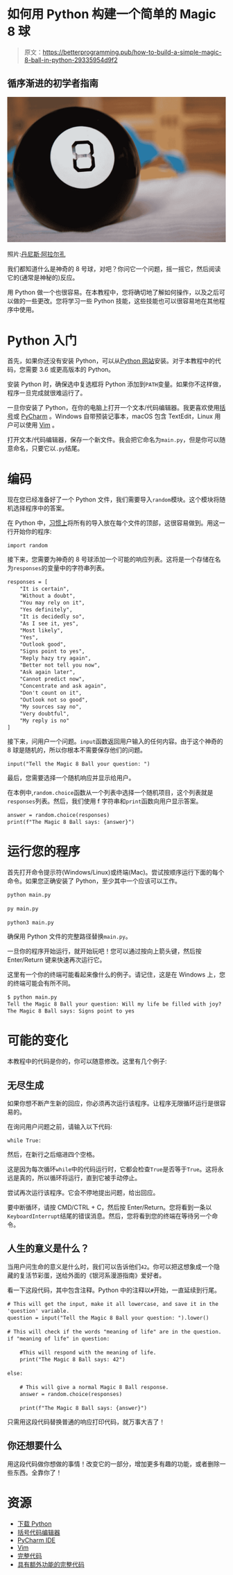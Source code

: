 # 如何用 Python 构建一个简单的 Magic 8 球

> 原文：<https://betterprogramming.pub/how-to-build-a-simple-magic-8-ball-in-python-29335954d9f2>

## 循序渐进的初学者指南

![](img/4dd25f38ad0d9f713b728b12496f8541.png)

照片:[丹尼斯·阿拉尔孔](https://www.flickr.com/photos/dalarcon/4237451273)

我们都知道什么是神奇的 8 号球，对吧？你问它一个问题，摇一摇它，然后阅读它的(通常是神秘的)反应。

用 Python 做一个也很容易。在本教程中，您将确切地了解如何操作，以及之后可以做的一些更改。您将学习一些 Python 技能，这些技能也可以很容易地在其他程序中使用。

# Python 入门

首先，如果你还没有安装 Python，可以从[Python 网站](https://www.python.org/downloads/)安装。对于本教程中的代码，您需要 3.6 或更高版本的 Python。

安装 Python 时，确保选中复选框将 Python 添加到`PATH`变量。如果你不这样做，程序一旦完成就很难运行了。

一旦你安装了 Python，在你的电脑上打开一个文本/代码编辑器。我更喜欢使用[括号](http://brackets.io/)或 [PyCharm](https://www.jetbrains.com/pycharm/) 。Windows 自带预装记事本，macOS 包含 TextEdit，Linux 用户可以使用 [Vim](https://www.vim.org/) 。

打开文本/代码编辑器，保存一个新文件。我会把它命名为`main.py`，但是你可以随意命名，只要它以`.py`结尾。

# 编码

现在您已经准备好了一个 Python 文件，我们需要导入`random`模块。这个模块将随机选择程序中的答案。

在 Python 中，[习惯上](https://www.python.org/dev/peps/pep-0008/#imports)将所有的导入放在每个文件的顶部，这很容易做到。用这一行开始你的程序:

```
import random
```

接下来，您需要为神奇的 8 号球添加一个可能的响应列表。这将是一个存储在名为`responses`的变量中的字符串列表。

```
responses = [
    "It is certain",
    "Without a doubt",
    "You may rely on it",
    "Yes definitely",
    "It is decidedly so",
    "As I see it, yes",
    "Most likely",
    "Yes",
    "Outlook good",
    "Signs point to yes",
    "Reply hazy try again",
    "Better not tell you now",
    "Ask again later",
    "Cannot predict now",
    "Concentrate and ask again",
    "Don't count on it",
    "Outlook not so good",
    "My sources say no",
    "Very doubtful",
    "My reply is no"
]
```

接下来，问用户一个问题。`input`函数返回用户输入的任何内容。由于这个神奇的 8 球是随机的，所以你根本不需要保存他们的问题。

```
input("Tell the Magic 8 Ball your question: ")
```

最后，您需要选择一个随机响应并显示给用户。

在本例中,`random.choice`函数从一个列表中选择一个随机项目，这个列表就是`responses`列表。然后，我们使用 f 字符串和`print`函数向用户显示答案。

```
answer = random.choice(responses)
print(f"The Magic 8 Ball says: {answer}")
```

# 运行您的程序

首先打开命令提示符(Windows/Linux)或终端(Mac)。尝试按顺序运行下面的每个命令。如果您正确安装了 Python，至少其中一个应该可以工作。

```
python main.py

py main.py

python3 main.py
```

确保用 Python 文件的完整路径替换`main.py`。

一旦你的程序开始运行，就开始玩吧！您可以通过按向上箭头键，然后按 Enter/Return 键来快速再次运行它。

这里有一个你的终端可能看起来像什么的例子。请记住，这是在 Windows 上，您的终端可能会有所不同。

```
$ python main.py
Tell the Magic 8 Ball your question: Will my life be filled with joy?
The Magic 8 Ball says: Signs point to yes
```

# 可能的变化

本教程中的代码是你的，你可以随意修改。这里有几个例子:

## 无尽生成

如果你想不断产生新的回应，你必须再次运行该程序。让程序无限循环运行是很容易的。

在询问用户问题之前，请输入以下代码:

```
while True:
```

然后，在新行之后缩进四个空格。

这是因为每次循环`while`中的代码运行时，它都会检查`True`是否等于`True`。这将永远是真的，所以循环将运行，直到它被手动停止。

尝试再次运行该程序。它会不停地提出问题，给出回应。

要中断循环，请按 CMD/CTRL + C，然后按 Enter/Return。您将看到一条以`KeyboardInterrupt`结尾的错误消息。然后，您将看到您的终端在等待另一个命令。

## 人生的意义是什么？

当用户问生命的意义是什么时，我们可以告诉他们`42`。你可以把这想象成一个隐藏的复活节彩蛋，送给外面的《银河系漫游指南》爱好者。

看一下这段代码，其中包含注释。Python 中的注释以`#`开始，一直延续到行尾。

```
# This will get the input, make it all lowercase, and save it in the 'question' variable.
question = input("Tell the Magic 8 Ball your question: ").lower()

# This will check if the words "meaning of life" are in the question.
if "meaning of life" in question:

    #This will respond with the meaning of life.
    print("The Magic 8 Ball says: 42")

else:

    # This will give a normal Magic 8 Ball response.
    answer = random.choice(responses)

    print(f"The Magic 8 Ball says: {answer}")
```

只需用这段代码替换普通的响应打印代码，就万事大吉了！

## 你还想要什么

用这段代码做你想做的事情！改变它的一部分，增加更多有趣的功能，或者删除一些东西。全靠你了！

# 资源

*   [下载 Python](https://www.python.org/downloads/)
*   [括号代码编辑器](http://brackets.io/)
*   [PyCharm IDE](https://www.jetbrains.com/pycharm/)
*   [Vim](https://www.vim.org/)
*   [完整代码](https://gist.github.com/bsoyka/e6afb4d6dc80740d705c409b1915f526)
*   [具有额外功能的完整代码](https://gist.github.com/bsoyka/8c2dfa9ae85a333fb4c05e3d212f4b05)